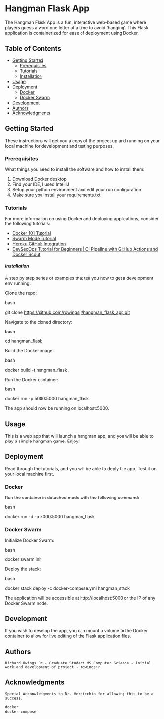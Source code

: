 # Hangman Flask App

The Hangman Flask App is a fun, interactive web-based game where players guess a word one letter at a time to avoid 'hanging'. This Flask application is containerized for ease of deployment using Docker.

## Table of Contents

- [Getting Started](#getting-started)
  - [Prerequisites](#prerequisites)
  - [Tutorials](#tutorials)
  - [Installation](#installation)
- [Usage](#usage)
- [Deployment](#deployment)
  - [Docker](#docker)
  - [Docker Swarm](#docker-swarm)
- [Development](#development)
- [Authors](#authors)
- [Acknowledgments](#acknowledgments)

## Getting Started

These instructions will get you a copy of the project up and running on your local machine for development and testing purposes.

### Prerequisites

What things you need to install the software and how to install them: 
1. Download Docker desktop
2. Find your IDE, I used IntelliJ
3. Setup your python environment and edit your run configuration
4. Make sure you install your requirements.txt


### Tutorials

For more information on using Docker and deploying applications, consider the following tutorials:

- [Docker 101 Tutorial](https://www.docker.com/101-tutorial/)
- [Swarm Mode Tutorial](https://docs.docker.com/engine/swarm/swarm-tutorial/)
- [Heroku GitHub Integration](https://devcenter.heroku.com/articles/github-integration)
- [DevSecOps Tutorial for Beginners | CI Pipeline with GitHub Actions and Docker Scout](https://www.youtube.com/watch?v=gLJdrXPn0ns)


##### Installation

A step by step series of examples that tell you how to get a development env running.

Clone the repo:

bash

git clone https://github.com/rowingsjr/hangman_flask_app.git

Navigate to the cloned directory:

bash

cd hangman_flask

Build the Docker image:

bash

docker build -t hangman_flask .

Run the Docker container:

bash

docker run -p 5000:5000 hangman_flask

The app should now be running on localhost:5000.

## Usage

This is a web app that will launch a hangman app, and you will be able to play a simple hangman game. Enjoy!

## Deployment

Read through the tutorials, and you will be able to deply the app. Test it on your local machine first. 

### Docker

Run the container in detached mode with the following command:

bash

docker run -d -p 5000:5000 hangman_flask

### Docker Swarm

Initialize Docker Swarm:

bash

docker swarm init

Deploy the stack:

bash

docker stack deploy -c docker-compose.yml hangman_stack

The application will be accessible at http://localhost:5000 or the IP of any Docker Swarm node.

## Development

If you wish to develop the app, you can mount a volume to the Docker container to allow for live editing of the Flask application files.

## Authors

    Richard Owings Jr - Graduate Student MS Computer Science - Initial work and development of project - rowingsjr

## Acknowledgments

    Special Ackonwledgments to Dr. Verdicchio for allowing this to be a success. 

```bash
docker
docker-compose
